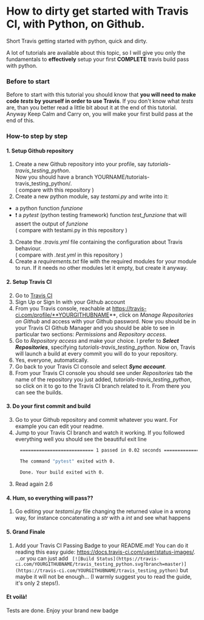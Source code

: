# How to dirty get started with Travis CI, with Python, on Github.
Short Travis getting started with python, quick and dirty.

A lot of tutorials are available about this topic, so I will give you only the fundamentals to **effectively** setup your first **COMPLETE** travis build pass with python.

### Before to start ###
Before to start with this tutorial you should know that **you will need to make code *tests* by yourself in order to use Travis**. If you don't know what *tests* are, than you better read a little bit about it at the end of this tutorial. Anyway Keep Calm and Carry on, you will make your first build pass at the end of this.

### How-to step by step ###

#### 1. Setup Github repository ####
1.  Create a new Github repository into your profile, say *tutorials-travis_testing_python*.<br>Now you should have a branch YOURNAME/tutorials-travis_testing_python/.
<br>( compare with this repository )
2.  Create a new python module, say *testami.py* and write into it:
   *   a python function *funzione*
   *   ❗️ a *pytest* (python testing framework) function *test_funzione* that will assert the output of *funzione*
<br>( compare with testami.py in this repository )
3. Create the *.travis.yml* file containing the configuration about Travis behaviour.
<br>( compare with *.test.yml* in this repository )
4. Create a *requirements.txt* file with the required modules for your module to run. If it needs no other modules let it empty, but create it anyway.

#### 2. Setup Travis CI ####
2.  Go to [Travis CI](https://travis-ci.com/)
2.  Sign Up or Sign In with your Github account
2.  From you Travis console, reachable at https://travis-ci.com/profile/**YOURGITHUBNAME**,  click on *Manage Repositories on Github* and access with your Github password. Now you should be in your Travis CI Github Manager and you should be able to see in particular two sections: *Permissions* and *Repository access*.
2.  Go to *Repository access* and make your choice. I prefer to **_Select Repositories_**, specifying *tutorials-travis_testing_python*. Now on, Travis will launch a build at every commit you will do to your repository. 
2.  Yes, everyone, automatically.
2.  Go back to your Travis CI console and select **_Sync account_**.
2.  From your Travis CI console you should see under *Repositories* tab the name of the repository you just added, *tutorials-travis_testing_python*, so click on it to go to the Travis CI branch related to it. From there you can see the builds.

#### 3. Do your first commit and build ####
3.  Go to your Github repository and commit whatever you want. For example you can edit your readme.
3.  Jump to your Travis CI branch and watch it working. If you followed everything well you should see the beautiful exit line<br>
```bash
     =========================== 1 passed in 0.02 seconds ===========================

     The command "pytest" exited with 0.
     
     Done. Your build exited with 0.
```
3.  Read again 2.6

#### 4. Hum, so everything will pass?? ####
1.  Go editing your *testami.py* file changing the returned value in a wrong way, for instance concatenating a *str* with a *int* and see what happens

#### 5. Grand Finale ####
1.  Add your Travis CI Passing Badge to your README.md! You can do it reading this easy guide: https://docs.travis-ci.com/user/status-images/.
<br> ...or you can just add
``` [![Build Status](https://travis-ci.com/YOURGITHUBNAME/travis_testing_python.svg?branch=master)](https://travis-ci.com/YOURGITHUBNAME/travis_testing_python)``` but maybe it will not be enough... (I warmly suggest you to read the guide, it's only 2 steps!).

#### Et voilà! ####
Tests are done. Enjoy your brand new badge 


